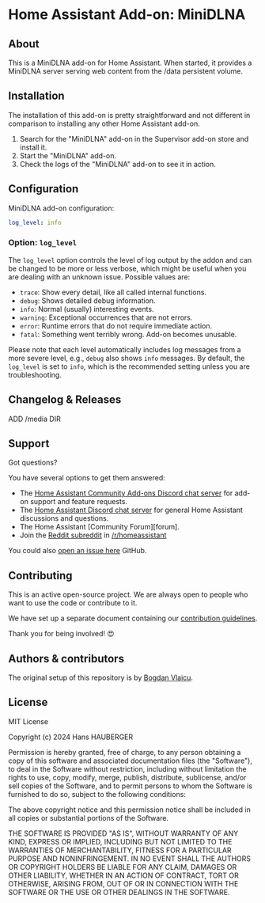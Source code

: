 # Home Assistant Add-on: MiniDLNA

## About

This is a MiniDLNA add-on for Home Assistant. When started, it provides a
MiniDLNA server serving web content from the /data persistent volume.

## Installation

The installation of this add-on is pretty straightforward and not different in
comparison to installing any other Home Assistant add-on.

1. Search for the "MiniDLNA" add-on in the Supervisor add-on store and install it.
1. Start the "MiniDLNA" add-on.
1. Check the logs of the "MiniDLNA" add-on to see it in action.

## Configuration

MiniDLNA add-on configuration:

```yaml
log_level: info
```

### Option: `log_level`

The `log_level` option controls the level of log output by the addon and can
be changed to be more or less verbose, which might be useful when you are
dealing with an unknown issue. Possible values are:

- `trace`: Show every detail, like all called internal functions.
- `debug`: Shows detailed debug information.
- `info`: Normal (usually) interesting events.
- `warning`: Exceptional occurrences that are not errors.
- `error`:  Runtime errors that do not require immediate action.
- `fatal`: Something went terribly wrong. Add-on becomes unusable.

Please note that each level automatically includes log messages from a
more severe level, e.g., `debug` also shows `info` messages. By default,
the `log_level` is set to `info`, which is the recommended setting unless
you are troubleshooting.


## Changelog & Releases



ADD /media DIR



## Support

Got questions?

You have several options to get them answered:

- The [Home Assistant Community Add-ons Discord chat server][discord] for add-on
  support and feature requests.
- The [Home Assistant Discord chat server][discord-ha] for general Home
  Assistant discussions and questions.
- The Home Assistant [Community Forum][forum].
- Join the [Reddit subreddit][reddit] in [/r/homeassistant][reddit]

You could also [open an issue here][issue] GitHub.

## Contributing

This is an active open-source project. We are always open to people who want to
use the code or contribute to it.

We have set up a separate document containing our
[contribution guidelines](CONTRIBUTING.md).

Thank you for being involved! :heart_eyes:

## Authors & contributors

The original setup of this repository is by [Bogdan Vlaicu][bvlaicu].


## License

MIT License

Copyright (c) 2024 Hans HAUBERGER

Permission is hereby granted, free of charge, to any person obtaining a copy
of this software and associated documentation files (the "Software"), to deal
in the Software without restriction, including without limitation the rights
to use, copy, modify, merge, publish, distribute, sublicense, and/or sell
copies of the Software, and to permit persons to whom the Software is
furnished to do so, subject to the following conditions:

The above copyright notice and this permission notice shall be included in all
copies or substantial portions of the Software.

THE SOFTWARE IS PROVIDED "AS IS", WITHOUT WARRANTY OF ANY KIND, EXPRESS OR
IMPLIED, INCLUDING BUT NOT LIMITED TO THE WARRANTIES OF MERCHANTABILITY,
FITNESS FOR A PARTICULAR PURPOSE AND NONINFRINGEMENT. IN NO EVENT SHALL THE
AUTHORS OR COPYRIGHT HOLDERS BE LIABLE FOR ANY CLAIM, DAMAGES OR OTHER
LIABILITY, WHETHER IN AN ACTION OF CONTRACT, TORT OR OTHERWISE, ARISING FROM,
OUT OF OR IN CONNECTION WITH THE SOFTWARE OR THE USE OR OTHER DEALINGS IN THE
SOFTWARE.

[commits-shield]: https://img.shields.io/github/commit-activity/y/bvlaicu/addon-minidlna.svg
[commits]: https://github.com/bvlaicu/home-assistant-addons/commits/master
[contributors]: https://github.com/bvlaicu/home-assistant-addons/graphs/contributors
[discord-ha]: https://discord.gg/c5DvZ4e
[discord-shield]: https://img.shields.io/discord/478094546522079232.svg
[discord]: https://discord.me/hassioaddons
[dockerhub]: https://hub.docker.com/r/hassioaddons/minidlna
[forum-shield]: https://img.shields.io/badge/community-forum-brightgreen.svg
[bvlaicu]: https://github.com/bvlaicu
[gitlabci-shield]: https://gitlab.com/bvlaicu/addon-minidlna/badges/master/pipeline.svg
[gitlabci]: https://gitlab.com/bvlaicu/addon-minidlna/pipelines
[i386-shield]: https://img.shields.io/badge/i386-yes-green.svg
[issue]: https://github.com/bvlaicu/home-assistant-addons/issues
[keepchangelog]: http://keepachangelog.com/en/1.0.0/
[license-shield]: https://img.shields.io/github/license/bvlaicu/addon-minidlna.svg
[maintenance-shield]: https://img.shields.io/maintenance/yes/2020.svg
[project-stage-shield]: https://img.shields.io/badge/project%20stage-production%20ready-brightgreen.svg
[reddit]: https://reddit.com/r/homeassistant
[releases-shield]: https://img.shields.io/github/release/bvlaicu/addon-minidlna.svg
[releases]: https://github.com/bvlaicu/home-assistant-addons/releases
[repository]: https://github.com/hassio-addons/repository
[semver]: http://semver.org/spec/v2.0.0.html
